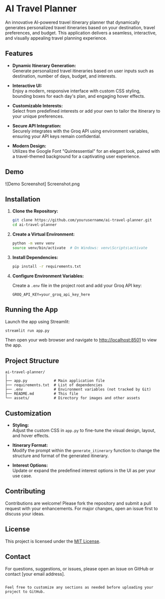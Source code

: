 # AI Travel Planner

An innovative AI-powered travel itinerary planner that dynamically generates personalized travel itineraries based on your destination, travel preferences, and budget. This application delivers a seamless, interactive, and visually appealing travel planning experience.

## Features

- **Dynamic Itinerary Generation:**  
  Generate personalized travel itineraries based on user inputs such as destination, number of days, budget, and interests.

- **Interactive UI:**  
  Enjoy a modern, responsive interface with custom CSS styling, bounding boxes for each day's plan, and engaging hover effects.

- **Customizable Interests:**  
  Select from predefined interests or add your own to tailor the itinerary to your unique preferences.

- **Secure API Integration:**  
  Securely integrates with the Groq API using environment variables, ensuring your API keys remain confidential.

- **Modern Design:**  
  Utilizes the Google Font "Quintessential" for an elegant look, paired with a travel-themed background for a captivating user experience.

## Demo

![Demo Screenshot]
Screenshot.png

## Installation

1. **Clone the Repository:**

   ```bash
   git clone https://github.com/yourusername/ai-travel-planner.git
   cd ai-travel-planner
   ```

2. **Create a Virtual Environment:**

   ```bash
   python -m venv venv
   source venv/bin/activate  # On Windows: venv\Scripts\activate
   ```

3. **Install Dependencies:**

   ```bash
   pip install -r requirements.txt
   ```

4. **Configure Environment Variables:**

   Create a `.env` file in the project root and add your Groq API key:

   ```env
   GROQ_API_KEY=your_groq_api_key_here
   ```

## Running the App

Launch the app using Streamlit:

```bash
streamlit run app.py
```

Then open your web browser and navigate to [http://localhost:8501](http://localhost:8501) to view the app.

## Project Structure

```
ai-travel-planner/
│
├── app.py            # Main application file
├── requirements.txt  # List of dependencies
├── .env              # Environment variables (not tracked by Git)
├── README.md         # This file
└── assets/           # Directory for images and other assets
```

## Customization

- **Styling:**  
  Adjust the custom CSS in `app.py` to fine-tune the visual design, layout, and hover effects.

- **Itinerary Format:**  
  Modify the prompt within the `generate_itinerary` function to change the structure and format of the generated itinerary.

- **Interest Options:**  
  Update or expand the predefined interest options in the UI as per your use case.

## Contributing

Contributions are welcome! Please fork the repository and submit a pull request with your enhancements. For major changes, open an issue first to discuss your ideas.

## License

This project is licensed under the [MIT License](LICENSE).

## Contact

For questions, suggestions, or issues, please open an issue on GitHub or contact [your email address].
```

Feel free to customize any sections as needed before uploading your project to GitHub.
